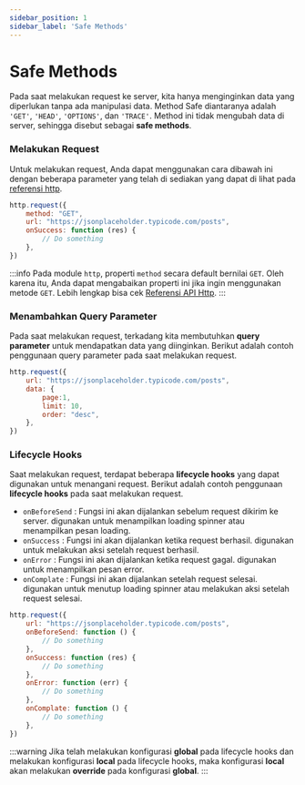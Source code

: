 ```yaml
---
sidebar_position: 1
sidebar_label: 'Safe Methods'
---
```


# Safe Methods

Pada saat melakukan request ke server, kita hanya menginginkan data yang diperlukan tanpa ada manipulasi data. Method Safe diantaranya adalah `'GET'`, `'HEAD'`, `'OPTIONS'`, dan `'TRACE'`. Method ini tidak mengubah data di server, sehingga disebut sebagai **safe methods**.

### Melakukan Request

Untuk melakukan request, Anda dapat menggunakan cara dibawah ini dengan beberapa parameter yang telah di sediakan yang dapat di lihat pada [referensi http](../api-reference.md).
```js
http.request({
    method: "GET",
    url: "https://jsonplaceholder.typicode.com/posts",
    onSuccess: function (res) {
        // Do something
    },
})
```

:::info
Pada module `http`, properti `method` secara default bernilai `GET`. Oleh karena itu, Anda dapat mengabaikan properti ini jika ingin menggunakan metode `GET`. Lebih lengkap bisa cek [Referensi API Http](../api-reference.md).
:::

### Menambahkan Query Parameter

Pada saat melakukan request, terkadang kita membutuhkan **query parameter** untuk mendapatkan data yang diinginkan. Berikut adalah contoh penggunaan query parameter pada saat melakukan request.
```js
http.request({
    url: "https://jsonplaceholder.typicode.com/posts",
    data: {
        page:1,
        limit: 10,
        order: "desc",
    },
})
```

### Lifecycle Hooks

Saat melakukan request, terdapat beberapa **lifecycle hooks** yang dapat digunakan untuk menangani request. Berikut adalah contoh penggunaan **lifecycle hooks** pada saat melakukan request.
- `onBeforeSend` : Fungsi ini akan dijalankan sebelum request dikirim ke server. digunakan untuk menampilkan loading spinner atau menampilkan pesan loading.
- `onSuccess` : Fungsi ini akan dijalankan ketika request berhasil. digunakan untuk melakukan aksi setelah request berhasil.
- `onError` : Fungsi ini akan dijalankan ketika request gagal. digunakan untuk menampilkan pesan error.
- `onComplate` : Fungsi ini akan dijalankan setelah request selesai. digunakan untuk menutup loading spinner atau melakukan aksi setelah request selesai.
```js
http.request({
    url: "https://jsonplaceholder.typicode.com/posts",
    onBeforeSend: function () {
        // Do something
    },
    onSuccess: function (res) {
        // Do something
    },
    onError: function (err) {
        // Do something
    },
    onComplate: function () {
        // Do something
    },
})
```

:::warning
Jika telah melakukan konfigurasi **global** pada lifecycle hooks dan melakukan konfigurasi **local** pada lifecycle hooks, maka konfigurasi **local** akan melakukan **override** pada konfigurasi **global**.
:::
